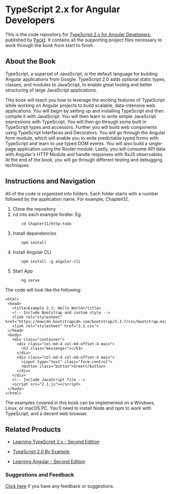 # TypeScript 2.x for Angular Developers
This is the code repository for [TypeScript 2.x for Angular Developers](https://www.packtpub.com/web-development/typescript-angular-developers?utm_source=github&utm_medium=repository&utm_campaign=9781786460554), published by [Packt](https://www.packtpub.com/?utm_source=github). It contains all the supporting project files necessary to work through the book from start to finish.
## About the Book
TypeScript, a superset of JavaScript, is the default language for building Angular applications from Google. TypeScript 2.0 adds optional static types, classes, and modules to JavaScript, to enable great tooling and better structuring of large JavaScript applications.

This book will teach you how to leverage the exciting features of TypeScript while working on Angular projects to build scalable, data-intensive web applications. You will begin by setting up and installing TypeScript and then compile it with JavaScript. You will then learn to write simple JavaScript expressions with TypeScript. You will then go through some built in TypeScript types and accessors. Further you will build web components using TypeScript Interfaces and Decorators. You will go through the Angular form module, which will enable you to write predictable typed forms with TypeScript and learn to use typed DOM events. You will also build a single-page application using the Router module. Lastly, you will consume API data with Angular's HTTP Module and handle responses with RxJS observables. At the end of the book, you will go through different testing and debugging techniques.
## Instructions and Navigation
All of the code is organized into folders. Each folder starts with a number followed by the application name. For example, Chapter02.

1) Clone the repository
2) cd into each example fordler. Eg:

```       cd Chapter11/http-todo```

3) Install dependencies

```       npm install```

4) Install Angular CLI

```       npm install -g angular-cli```

5) Start App

```       ng serve```

The code will look like the following:
```
<html>
 <head>
   <title>Example 2.1: Hello World</title>
   <!-- Include Bootstrap and custom style -->
   <link rel="stylesheet" href="https://maxcdn.bootstrapcdn.com/bootstrap/3.3.7/css/bootstrap.min.css">
   <link rel="stylesheet" href="2.1.css">
 </head>
 <body>
   <div class="container">
     <div class="col-md-4 col-md-offset-4 main">
       <h3 class="messenger"></h3>
     </div>
     <div class="col-md-4 col-md-offset-4 main">
       <input type="text" class="form-control">
       <button class="button">Greet</button>
     </div>
   </div>
   <!-- Include JavaScript file -->
   <script src="2.1.js"></script>
 </body>
</html>
```

The examples covered in this book can be implemented on a Windows, Linux, or macOS PC. You'll need to install Node and npm to work with TypeScript, and a decent web browser.

## Related Products
* [Learning TypeScript 2.x - Second Edition](https://www.packtpub.com/application-development/learning-typescript-2x-second-edition?utm_source=github&utm_medium=repository&utm_campaign=9781788391474)

* [TypeScript 2.0 By Example](https://www.packtpub.com/application-development/typescript-20-example?utm_source=github&utm_medium=repository&utm_campaign=9781787280038)

* [Learning Angular - Second Edition](https://www.packtpub.com/web-development/learning-angular-second-edition?utm_source=github&utm_medium=repository&utm_campaign=9781787124929)

### Suggestions and Feedback
[Click here](https://docs.google.com/forms/d/e/1FAIpQLSe5qwunkGf6PUvzPirPDtuy1Du5Rlzew23UBp2S-P3wB-GcwQ/viewform) if you have any feedback or suggestions.
